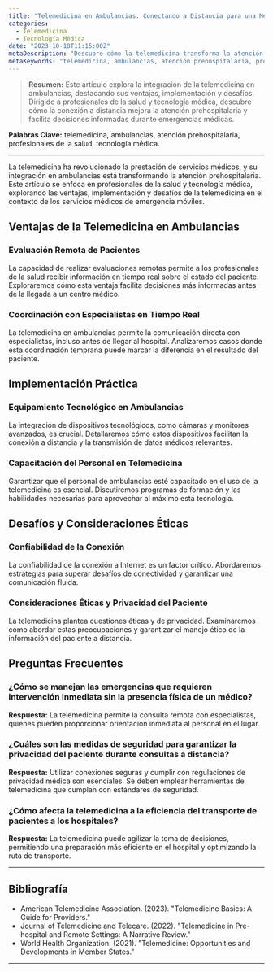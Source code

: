 ```yaml
---
title: "Telemedicina en Ambulancias: Conectando a Distancia para una Mejor Atención"
categories:
  - Telemedicina
  - Tecnología Médica
date: "2023-10-18T11:15:00Z"
metaDescription: "Descubre cómo la telemedicina transforma la atención prehospitalaria en ambulancias. Dirigido a profesionales de la salud y tecnología médica, este artículo explora las ventajas, implementación y desafíos de la telemedicina en el contexto de servicios médicos de emergencia móviles."
metaKeywords: "telemedicina, ambulancias, atención prehospitalaria, profesionales de la salud, tecnología médica"
---
```


> **Resumen:** Este artículo explora la integración de la telemedicina en ambulancias, destacando sus ventajas, implementación y desafíos. Dirigido a profesionales de la salud y tecnología médica, descubre cómo la conexión a distancia mejora la atención prehospitalaria y facilita decisiones informadas durante emergencias médicas.

**Palabras Clave:** telemedicina, ambulancias, atención prehospitalaria, profesionales de la salud, tecnología médica.

---

La telemedicina ha revolucionado la prestación de servicios médicos, y su integración en ambulancias está transformando la atención prehospitalaria. Este artículo se enfoca en profesionales de la salud y tecnología médica, explorando las ventajas, implementación y desafíos de la telemedicina en el contexto de los servicios médicos de emergencia móviles.

## Ventajas de la Telemedicina en Ambulancias

### Evaluación Remota de Pacientes

La capacidad de realizar evaluaciones remotas permite a los profesionales de la salud recibir información en tiempo real sobre el estado del paciente. Exploraremos cómo esta ventaja facilita decisiones más informadas antes de la llegada a un centro médico.

### Coordinación con Especialistas en Tiempo Real

La telemedicina en ambulancias permite la comunicación directa con especialistas, incluso antes de llegar al hospital. Analizaremos casos donde esta coordinación temprana puede marcar la diferencia en el resultado del paciente.

## Implementación Práctica

### Equipamiento Tecnológico en Ambulancias

La integración de dispositivos tecnológicos, como cámaras y monitores avanzados, es crucial. Detallaremos cómo estos dispositivos facilitan la conexión a distancia y la transmisión de datos médicos relevantes.

### Capacitación del Personal en Telemedicina

Garantizar que el personal de ambulancias esté capacitado en el uso de la telemedicina es esencial. Discutiremos programas de formación y las habilidades necesarias para aprovechar al máximo esta tecnología.

## Desafíos y Consideraciones Éticas

### Confiabilidad de la Conexión

La confiabilidad de la conexión a Internet es un factor crítico. Abordaremos estrategias para superar desafíos de conectividad y garantizar una comunicación fluida.

### Consideraciones Éticas y Privacidad del Paciente

La telemedicina plantea cuestiones éticas y de privacidad. Examinaremos cómo abordar estas preocupaciones y garantizar el manejo ético de la información del paciente a distancia.

## Preguntas Frecuentes

### ¿Cómo se manejan las emergencias que requieren intervención inmediata sin la presencia física de un médico?
**Respuesta:** La telemedicina permite la consulta remota con especialistas, quienes pueden proporcionar orientación inmediata al personal en el lugar.

### ¿Cuáles son las medidas de seguridad para garantizar la privacidad del paciente durante consultas a distancia?
**Respuesta:** Utilizar conexiones seguras y cumplir con regulaciones de privacidad médica son esenciales. Se deben emplear herramientas de telemedicina que cumplan con estándares de seguridad.

### ¿Cómo afecta la telemedicina a la eficiencia del transporte de pacientes a los hospitales?
**Respuesta:** La telemedicina puede agilizar la toma de decisiones, permitiendo una preparación más eficiente en el hospital y optimizando la ruta de transporte.

---

## Bibliografía

- American Telemedicine Association. (2023). "Telemedicine Basics: A Guide for Providers."
- Journal of Telemedicine and Telecare. (2022). "Telemedicine in Pre-hospital and Remote Settings: A Narrative Review."
- World Health Organization. (2021). "Telemedicine: Opportunities and Developments in Member States."

---

